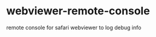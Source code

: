 webviewer-remote-console
========================

remote console for safari webviewer to log debug info